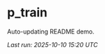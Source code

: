 # p_train

Auto-updating README demo.

<!--START_SECTION:status-->
_Last run: 2025-10-10 15:20 UTC_
<!--END_SECTION:status-->












































































































































































































































































































































































































































































































































































































































































































































































































































































































































































































































































































































































































